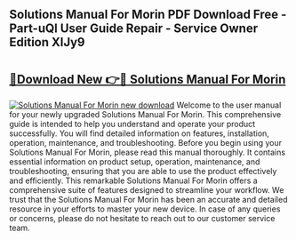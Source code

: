 ## Solutions Manual For Morin PDF Download Free - Part-uQl User Guide Repair - Service Owner Edition XIJy9

# <h2><a href="http://bc47994.oget.top/?id=Solutions+Manual+For+Morin">🔗Download New 👉🔴 Solutions Manual For Morin</a></h2>

[![Solutions Manual For Morin new download](https://i.imgur.com/5g1atiW.png)](http://bc47994.oget.top/?id=Solutions+Manual+For+Morin)
Welcome to the user manual for your newly upgraded Solutions Manual For Morin. This comprehensive guide is intended to help you understand and operate your product successfully. You will find detailed information on features, installation, operation, maintenance, and troubleshooting. Before you begin using your Solutions Manual For Morin, please read this manual thoroughly. It contains essential information on product setup, operation, maintenance, and troubleshooting, ensuring that you are able to use the product effectively and efficiently. This remarkable Solutions Manual For Morin offers a comprehensive suite of features designed to streamline your workflow. We trust that the Solutions Manual For Morin has been an accurate and detailed resource in your efforts to master your new device. In case of any queries or concerns, please do not hesitate to reach out to our customer service team.
